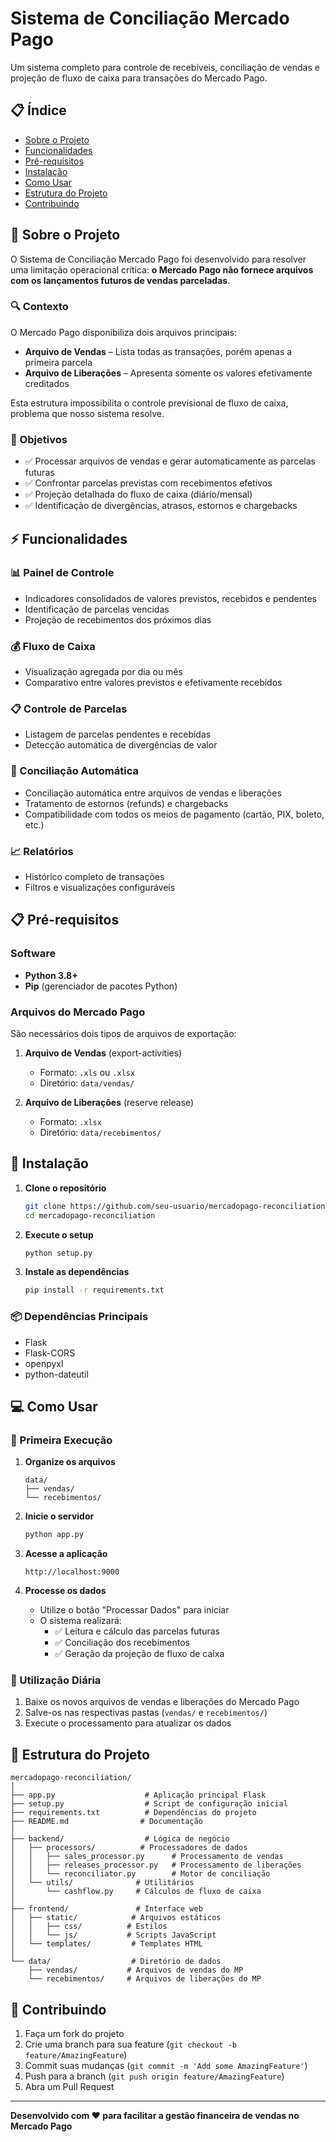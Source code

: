 # Sistema de Conciliação Mercado Pago

Um sistema completo para controle de recebíveis, conciliação de vendas e projeção de fluxo de caixa para transações do Mercado Pago.

## 📋 Índice

- [Sobre o Projeto](#sobre-o-projeto)
- [Funcionalidades](#funcionalidades)
- [Pré-requisitos](#pré-requisitos)
- [Instalação](#instalação)
- [Como Usar](#como-usar)
- [Estrutura do Projeto](#estrutura-do-projeto)
- [Contribuindo](#contribuindo)

## 🎯 Sobre o Projeto

O Sistema de Conciliação Mercado Pago foi desenvolvido para resolver uma limitação operacional crítica: **o Mercado Pago não fornece arquivos com os lançamentos futuros de vendas parceladas**.

### 🔍 Contexto

O Mercado Pago disponibiliza dois arquivos principais:

- **Arquivo de Vendas** – Lista todas as transações, porém apenas a primeira parcela
- **Arquivo de Liberações** – Apresenta somente os valores efetivamente creditados

Esta estrutura impossibilita o controle previsional de fluxo de caixa, problema que nosso sistema resolve.

### 🎯 Objetivos

- ✅ Processar arquivos de vendas e gerar automaticamente as parcelas futuras
- ✅ Confrontar parcelas previstas com recebimentos efetivos
- ✅ Projeção detalhada do fluxo de caixa (diário/mensal)
- ✅ Identificação de divergências, atrasos, estornos e chargebacks

## ⚡ Funcionalidades

### 📊 Painel de Controle
- Indicadores consolidados de valores previstos, recebidos e pendentes
- Identificação de parcelas vencidas
- Projeção de recebimentos dos próximos dias

### 💰 Fluxo de Caixa
- Visualização agregada por dia ou mês
- Comparativo entre valores previstos e efetivamente recebidos

### 📋 Controle de Parcelas
- Listagem de parcelas pendentes e recebidas
- Detecção automática de divergências de valor

### 🔄 Conciliação Automática
- Conciliação automática entre arquivos de vendas e liberações
- Tratamento de estornos (refunds) e chargebacks
- Compatibilidade com todos os meios de pagamento (cartão, PIX, boleto, etc.)

### 📈 Relatórios
- Histórico completo de transações
- Filtros e visualizações configuráveis

## 📋 Pré-requisitos

### Software
- **Python 3.8+**
- **Pip** (gerenciador de pacotes Python)

### Arquivos do Mercado Pago
São necessários dois tipos de arquivos de exportação:

1. **Arquivo de Vendas** (export-activities)
   - Formato: `.xls` ou `.xlsx`
   - Diretório: `data/vendas/`

2. **Arquivo de Liberações** (reserve release)
   - Formato: `.xlsx`
   - Diretório: `data/recebimentos/`

## 🚀 Instalação

1. **Clone o repositório**
   ```bash
   git clone https://github.com/seu-usuario/mercadopago-reconciliation.git
   cd mercadopago-reconciliation
   ```

2. **Execute o setup**
   ```bash
   python setup.py
   ```

3. **Instale as dependências**
   ```bash
   pip install -r requirements.txt
   ```

### 📦 Dependências Principais
- Flask
- Flask-CORS
- openpyxl
- python-dateutil

## 💻 Como Usar

### 🏁 Primeira Execução

1. **Organize os arquivos**
   ```
   data/
   ├── vendas/
   └── recebimentos/
   ```

2. **Inicie o servidor**
   ```bash
   python app.py
   ```

3. **Acesse a aplicação**
   ```
   http://localhost:9000
   ```

4. **Processe os dados**
   - Utilize o botão "Processar Dados" para iniciar
   - O sistema realizará:
     - ✅ Leitura e cálculo das parcelas futuras
     - ✅ Conciliação dos recebimentos
     - ✅ Geração da projeção de fluxo de caixa

### 📅 Utilização Diária

1. Baixe os novos arquivos de vendas e liberações do Mercado Pago
2. Salve-os nas respectivas pastas (`vendas/` e `recebimentos/`)
3. Execute o processamento para atualizar os dados

## 📁 Estrutura do Projeto

```
mercadopago-reconciliation/
│
├── app.py                    # Aplicação principal Flask
├── setup.py                  # Script de configuração inicial
├── requirements.txt          # Dependências do projeto
├── README.md                # Documentação
│
├── backend/                  # Lógica de negócio
│   ├── processors/          # Processadores de dados
│   │   ├── sales_processor.py      # Processamento de vendas
│   │   ├── releases_processor.py   # Processamento de liberações
│   │   └── reconciliator.py        # Motor de conciliação
│   └── utils/              # Utilitários
│       └── cashflow.py     # Cálculos de fluxo de caixa
│
├── frontend/               # Interface web
│   ├── static/            # Arquivos estáticos
│   │   ├── css/          # Estilos
│   │   └── js/           # Scripts JavaScript
│   └── templates/         # Templates HTML
│
└── data/                  # Diretório de dados
    ├── vendas/           # Arquivos de vendas do MP
    └── recebimentos/     # Arquivos de liberações do MP
```

## 🤝 Contribuindo

1. Faça um fork do projeto
2. Crie uma branch para sua feature (`git checkout -b feature/AmazingFeature`)
3. Commit suas mudanças (`git commit -m 'Add some AmazingFeature'`)
4. Push para a branch (`git push origin feature/AmazingFeature`)
5. Abra um Pull Request

---

**Desenvolvido com ❤️ para facilitar a gestão financeira de vendas no Mercado Pago**
